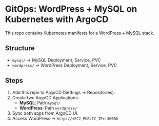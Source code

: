 # GitOps: WordPress + MySQL on Kubernetes with ArgoCD

This repo contains Kubernetes manifests for a WordPress + MySQL stack.

## Structure
- `mysql/` → MySQL Deployment, Service, PVC
- `wordpress/` → WordPress Deployment, Service, PVC

## Steps
1. Add this repo to ArgoCD (Settings → Repositories).
2. Create two ArgoCD Applications:
   - **MySQL**: Path `mysql/`
   - **WordPress**: Path `wordpress/`
3. Sync both apps from ArgoCD UI.
4. Access WordPress → `http://<EC2_PUBLIC_IP>:30080`

